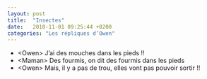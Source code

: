 ```yaml
---
layout: post
title:  "Insectes"
date:   2010-11-01 09:25:44 +0200
categories: "Les répliques d’Owen"
---
```


-   \<Owen\> J’ai des mouches dans les pieds !!
-   \<Maman\> Des fourmis, on dit des fourmis dans les pieds
-   \<Owen\> Mais, il y a pas de trou, elles vont pas pouvoir sortir !!

